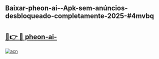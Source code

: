 ## Baixar-pheon-ai--Apk-sem-anúncios-desbloqueado-completamente-2025-#4mvbq

# <h2><a href="https://ainizakaria.my?title=pheon-ai-&ref=20M">🔗👉 🔴 pheon-ai-</a></h2>

[![acn](https://github.com/user-attachments/assets/0f9c940e-d8b0-45ae-aac7-cd30a18b3e1c)](https://ainizakaria.my?title=pheon-ai-&ref=20M)

